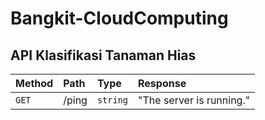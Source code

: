 # Bangkit-CloudComputing
## API Klasifikasi Tanaman Hias
| Method | Path | Type | Response |
| :--- | :--- | :--- | :--- |
| `GET` | /ping | `string` | "The server is running."|
